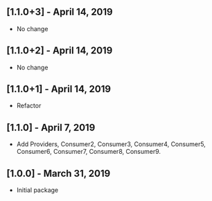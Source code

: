 ## [1.1.0+3] - April 14, 2019

- No change

## [1.1.0+2] - April 14, 2019

- No change

## [1.1.0+1] - April 14, 2019

- Refactor

## [1.1.0] - April 7, 2019

- Add Providers, Consumer2, Consumer3, Consumer4, Consumer5, Consumer6, Consumer7, Consumer8, Consumer9.

## [1.0.0] - March 31, 2019

- Initial package